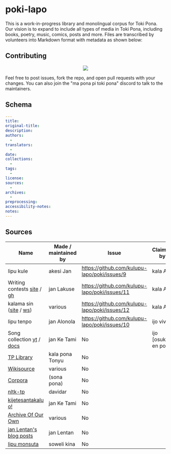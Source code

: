 # poki-lapo
This is a work-in-progress library and monolingual corpus for Toki Pona. Our vision is to expand to include all types of media in Toki Pona, including books, poetry, music, comics, posts and more. Files are transcribed by volunteers into Markdown format with metadata as shown below:

## Contributing

<div align="center">
  <a href="https://github.com/kulupu-lapo/poki/graphs/contributors">
    <img src="https://contrib.rocks/image?repo=kulupu-lapo/poki" />
  </a>
</div>

Feel free to post issues, fork the repo, and open pull requests with your changes.
You can also join the "ma pona pi toki pona" discord to talk to the maintainers.

## Schema

```yaml
---
title:
original-title:
description:
authors:
  -
translators:
  -
date:
collections:
  -
tags:
  -
license:
sources:
  -
archives:
  -
preprocessing:
accessibility-notes:
notes:
---
```

## Sources

| Name                                                                                                                                                                                              | Made / maintained by | Issue                                         | Claimed by            |
|---------------------------------------------------------------------------------------------------------------------------------------------------------------------------------------------------|----------------------|-----------------------------------------------|-----------------------|
| lipu kule                                                                                                                                                                                         | akesi Jan            | https://github.com/kulupu-lapo/poki/issues/9  | kala Asi              |
| Writing contests [site](https://utala.pona.la) / [gh](https://github.com/raacz/utala)                                                                                                             | jan Lakuse           | https://github.com/kulupu-lapo/poki/issues/11 | kala Asi              |
| kalama sin ([site](https://redcircle.com/shows/kalama-sin) / [ws](https://wikisource.org/wiki/Kalama_sin))                                                                                        | various              | https://github.com/kulupu-lapo/poki/issues/12 | kala Asi              |
| lipu tenpo                                                                                                                                                                                        | jan Alonola          | https://github.com/kulupu-lapo/poki/issues/10 | ijo vivi              |
| Song collection [yt](https://www.youtube.com/playlist?list=PLc7R2x5fn6AqRFUR9JzGIqh0FMdtsXRnH) / [docs](https://docs.google.com/spreadsheets/d/1qXextl70wJUo9xJ0VzECLXb3smiroQDT8U2_aAb_ycM/edit) | jan Ke Tami          | No                                            | ijo \[osuka\] en poka |
| [TP Library](https://docs.google.com/document/d/1IdMucmhPCzvoUF94Gp25XCwocWOl4PfQ_wfOkiU8cu8/edit?usp=sharing)                                                                                    | kala pona Tonyu      | No                                            |                       |
| [Wikisource](https://wikisource.org/wiki/Category:Toki_pona)                                                                                                                                      | various              | No                                            |                       |
| [Corpora](https://sona.pona.la/wiki/Corpora)                                                                                                                                                      | (sona pona)          | No                                            |                       |
| [nltk-tp](https://github.com/davidar/nltk-tp/tree/master/Corpus)                                                                                                                                  | davidar              | No                                            |                       |
| [kijetesantakalu o!](https://kijetesantakalu-o.tumblr.com/tagged/comic)                                                                                                                           | jan Ke Tami          | No                                            |                       |
| [Archive Of Our Own](https://archiveofourown.org/works/search?work_search%5Blanguage_id%5D=tok)                                                                                                   | various              | No                                            |                       |
| [jan Lentan's blog posts](https://lipu-sona.pona.la/lentan/)                                                                                                                                      | jan Lentan           | No                                            |                       |
| [lipu monsuta](https://lipumonsuta.neocities.org/)                                                                                                                                                | soweli kina          | No                                            |                       |
